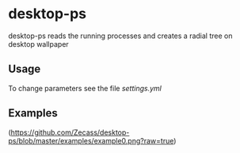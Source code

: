 # desktop-ps

desktop-ps reads the running processes and creates a radial tree on desktop wallpaper

## Usage

To change parameters see the file *settings.yml*

## Examples

(https://github.com/Zecass/desktop-ps/blob/master/examples/example0.png?raw=true)

